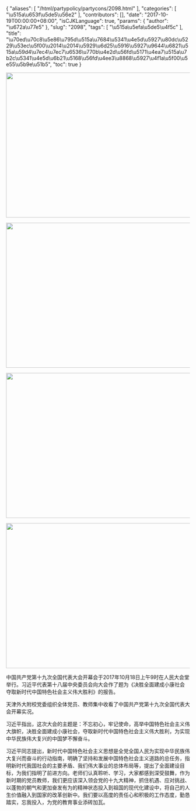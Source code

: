 {
    "aliases": [
        "/html/partypolicy/partycons/2098.html"
    ],
    "categories": [
        "\u515a\u653f\u5de5\u56e2"
    ],
    "contributors": [],
    "date": "2017-10-19T00:00:00+08:00",
    "isCJKLanguage": true,
    "params": {
        "author": "\u672a\u77e5"
    },
    "slug": "2098",
    "tags": [
        "\u515a\u5efa\u5de5\u4f5c"
    ],
    "title": "\u70ed\u70c8\u5e86\u795d\u515a\u7684\u5341\u4e5d\u5927\u80dc\u5229\u53ec\u5f00\u2014\u2014\u5929\u6d25\u5916\u5927\u9644\u6821\u515a\u59d4\u7ec4\u7ec7\u6536\u770b\u4e2d\u56fd\u5171\u4ea7\u515a\u7b2c\u5341\u4e5d\u6b21\u5168\u56fd\u4ee3\u8868\u5927\u4f1a\u5f00\u5e55\u5b9e\u51b5",
    "toc": true
}


<img
    src="https://cdn.tfls.online/mirror/full/58c8e90134346effdd783f43f235c6e7075b4014.jpg"
    style="display:block;margin-left:auto;margin-right:auto;"
    decoding="async"
    fetchpriority="auto"
    loading="lazy"
    height="397"
    width="600"
/>





<img
    src="https://cdn.tfls.online/mirror/full/e268c76b569494ca12882a06c39196022e5c12e1.jpg"
    style="display:block;margin-left:auto;margin-right:auto;"
    decoding="async"
    fetchpriority="auto"
    loading="lazy"
    height="397"
    width="600"
/>





<img
    src="https://cdn.tfls.online/mirror/full/6172c9040254ecf54e7d9460759b1afb54ca6923.jpg"
    style="display:block;margin-left:auto;margin-right:auto;"
    decoding="async"
    fetchpriority="auto"
    loading="lazy"
    height="397"
    width="600"
/>





<img
    src="https://cdn.tfls.online/mirror/full/f967e0a6016f3dda82323514cdabfc1bd9aa9bcd.jpg"
    style="display:block;margin-left:auto;margin-right:auto;"
    decoding="async"
    fetchpriority="auto"
    loading="lazy"
    height="397"
    width="600"
/>




  





中国共产党第十九次全国代表大会开幕会于2017年10月18日上午9时在人民大会堂举行。习近平代表第十八届中央委员会向大会作了题为《决胜全面建成小康社会　夺取新时代中国特色社会主义伟大胜利》的报告。




天津外大附校党委组织全体党员、教师集中收看了中国共产党第十九次全国代表大会开幕实况。




习近平指出，这次大会的主题是：不忘初心，牢记使命，高举中国特色社会主义伟大旗帜，决胜全面建成小康社会，夺取新时代中国特色社会主义伟大胜利，为实现中华民族伟大复兴的中国梦不懈奋斗。




习近平同志提出，新时代中国特色社会主义思想是全党全国人民为实现中华民族伟大复兴而奋斗的行动指南，明确了坚持和发展中国特色社会主义道路的总任务，指明新时代我国社会的主要矛盾、我们伟大事业的总体布局等，提出了全面建设目标，为我们指明了前进方向。老师们认真聆听、学习，大家都感到深受鼓舞，作为新时期的党员教师，我们更应该深入领会党的十九大精神，抓住机遇、应对挑战、以蓬勃的朝气和更加奋发有为的精神状态投入到祖国的现代化建设中，将自己的人生价值融入到国家的改革创新中。我们要以高度的责任心和积极的工作态度，勤恳踏实，忘我投入，为党的教育事业添砖加瓦。




  



